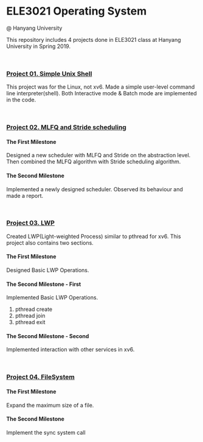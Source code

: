 # ELE3021 Operating System
 @ Hanyang University

This repository includes 4 projects done in ELE3021 class at Hanyang University in Spring 2019.

<br>

### [Project 01. Simple Unix Shell](https://github.com/hyungkwonko/ELE3021-operating-system/wiki/Project1)
This project was for the Linux, not xv6. Made a simple user-level command line interpreter(shell). Both Interactive mode & Batch mode are implemented in the code.

<br>

### [Project 02. MLFQ and Stride scheduling](https://github.com/hyungkwonko/ELE3021-operating-system/wiki/Project2)

#### The First Milestone
Designed a new scheduler with MLFQ and Stride on the abstraction level. Then combined the MLFQ algorithm with Stride scheduling algorithm.

#### The Second Milestone
Implemented a newly designed scheduler. Observed its behaviour and made a report.

<br>

### [Project 03. LWP](https://github.com/hyungkwonko/ELE3021-operating-system/wiki/Project3)
Created LWP(Light-weighted Process) similar to pthread for xv6. This project also contains two sections.

#### The First Milestone
Designed Basic LWP Operations.

#### The Second Milestone - First
Implemented Basic LWP Operations.
1. pthread create
2. pthread join
3. pthread exit

#### The Second Milestone - Second
Implemented interaction with other services in xv6.

<br>

### [Project 04. FileSystem](https://github.com/hyungkwonko/ELE3021-operating-system/wiki/Project4)

#### The First Milestone
Expand the maximum size of a file.

#### The Second Milestone
Implement the sync system call
